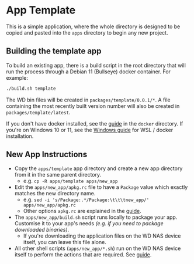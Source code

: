# App Template

This is a simple application, where the whole directory is designed to be copied and pasted into the `apps` directory to begin any new project.

## Building the template app

To build an existing app, there is a build script in the root directory that will run the process through a Debian 11 (Bullseye) docker container. For example:

```bash
./build.sh template
```

The WD bin files will be created in `packages/template/0.0.1/*`. A file containing the most recently built version number will also be created in `packages/template/latest`.

If you don't have docker installed, see the [guide](../../docker/README.md) in the `docker` directory. If you're on Windows 10 or 11, see the [Windows guide](../../docker/WINDOWS.md) for WSL / docker installation.

## New App Instructions

- Copy the `apps/template` app directory and create a new app directory from it in the same parent directory.
  - e.g. `cp -R apps/template apps/new_app`
- Edit the `apps/new_app/apkg.rc` file to have a `Package` value which exactly matches the new directory name.
  - e.g. `sed -i 's/Package:.*/Package:\t\t\tnew_app/' apps/new_app/apkg.rc`
  - Other options `apkg.rc` are explained in the [guide](../../guides/README.md).
- The `apps/new_app/build.sh` script runs locally to package your app. Customise it to your app's needs *(e.g. if you need to package downloaded binaries)*.
  - If you're downloading the application files on the WD NAS device itself, you can leave this file alone.
- All other shell scripts (`apps/new_app/*.sh`) run on the WD NAS device itself to perform the actions that are required. See [guide](guides/README.md).